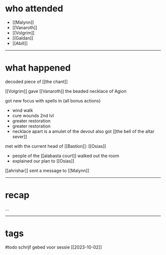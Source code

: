 # who attended

- [[Malynn]]
- [[Vanaroth]]
- [[Volgrim]]
- [[Galdan]]
- [[Abill]]

---
# what happened

decoded piece of [[the chant]]

[[Volgrim]] gave [[Vanaroth]] the beaded necklace of Agion

got new focus with spells in (all bonus actions)
- wind walk
- cure wounds 2nd lvl
- greater restoration
- greater restoration
- necklace apart is a amulet of the devout
also got [[the bell of the altar sever]]

met with the current head of [[Bastion]]: [[Osias]]
- people of the [[alabasta court]] walked out the room
- explained our plan to [[Osias]]

[[ahrishar]] sent a message to [[Malynn]] 

---
# recap

...

---
# tags

#todo schrijf gebed voor sessie [[2023-10-02]]